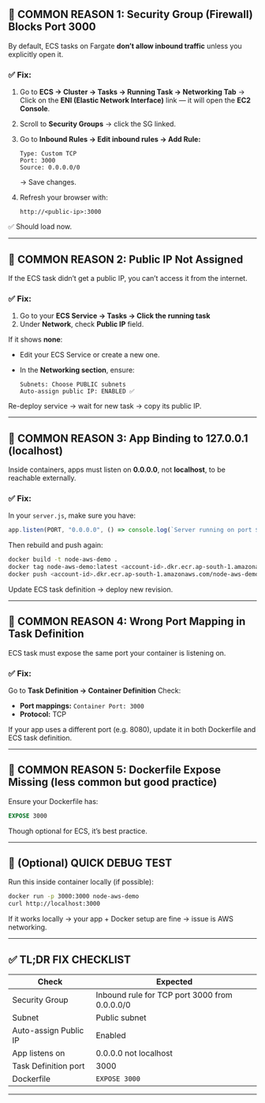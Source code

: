 

## 🧩 COMMON REASON 1: Security Group (Firewall) Blocks Port 3000

By default, ECS tasks on Fargate **don’t allow inbound traffic** unless you explicitly open it.

### ✅ Fix:

1. Go to **ECS → Cluster → Tasks → Running Task → Networking Tab**
   → Click on the **ENI (Elastic Network Interface)** link — it will open the **EC2 Console**.

2. Scroll to **Security Groups** → click the SG linked.

3. Go to **Inbound Rules → Edit inbound rules → Add Rule:**

   ```
   Type: Custom TCP
   Port: 3000
   Source: 0.0.0.0/0
   ```

   → Save changes.

4. Refresh your browser with:

   ```
   http://<public-ip>:3000
   ```

✅ Should load now.

---

## 🧩 COMMON REASON 2: Public IP Not Assigned

If the ECS task didn’t get a public IP, you can’t access it from the internet.

### ✅ Fix:

1. Go to your **ECS Service → Tasks → Click the running task**
2. Under **Network**, check **Public IP** field.

If it shows **none**:

* Edit your ECS Service or create a new one.
* In the **Networking section**, ensure:

  ```
  Subnets: Choose PUBLIC subnets
  Auto-assign public IP: ENABLED ✅
  ```

Re-deploy service → wait for new task → copy its public IP.

---

## 🧩 COMMON REASON 3: App Binding to 127.0.0.1 (localhost)

Inside containers, apps must listen on **0.0.0.0**, not **localhost**, to be reachable externally.

### ✅ Fix:

In your `server.js`, make sure you have:

```js
app.listen(PORT, "0.0.0.0", () => console.log(`Server running on port ${PORT}`));
```

Then rebuild and push again:

```bash
docker build -t node-aws-demo .
docker tag node-aws-demo:latest <account-id>.dkr.ecr.ap-south-1.amazonaws.com/node-aws-demo:latest
docker push <account-id>.dkr.ecr.ap-south-1.amazonaws.com/node-aws-demo:latest
```

Update ECS task definition → deploy new revision.

---

## 🧩 COMMON REASON 4: Wrong Port Mapping in Task Definition

ECS task must expose the same port your container is listening on.

### ✅ Fix:

Go to **Task Definition → Container Definition**
Check:

* **Port mappings:** `Container Port: 3000`
* **Protocol:** TCP

If your app uses a different port (e.g. 8080), update it in both Dockerfile and ECS task definition.

---

## 🧩 COMMON REASON 5: Dockerfile Expose Missing (less common but good practice)

Ensure your Dockerfile has:

```Dockerfile
EXPOSE 3000
```

Though optional for ECS, it’s best practice.

---

## 🧩 (Optional) QUICK DEBUG TEST

Run this inside container locally (if possible):

```bash
docker run -p 3000:3000 node-aws-demo
curl http://localhost:3000
```

If it works locally → your app + Docker setup are fine → issue is AWS networking.

---

## ✅ TL;DR FIX CHECKLIST

| Check                 | Expected                                      |
| --------------------- | --------------------------------------------- |
| Security Group        | Inbound rule for TCP port 3000 from 0.0.0.0/0 |
| Subnet                | Public subnet                                 |
| Auto-assign Public IP | Enabled                                       |
| App listens on        | 0.0.0.0 not localhost                         |
| Task Definition port  | 3000                                          |
| Dockerfile            | `EXPOSE 3000`                                 |

---


